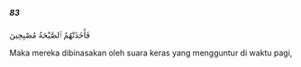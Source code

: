 ##### 83

<span class="ayah">فَأَخَذَتْهُمُ ٱلصَّيْحَةُ مُصْبِحِينَ</span>

<span class="ayah_translation">Maka mereka dibinasakan oleh suara keras yang mengguntur di waktu pagi,</span>

